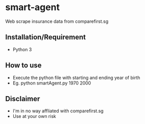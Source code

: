 # smart-agent
Web scrape insurance data from comparefirst.sg

## Installation/Requirement
- Python 3 

## How to use
- Execute the python file with starting and ending year of birth
- Eg. python smartAgent.py 1970 2000

## Disclaimer
- I'm in no way affliated with comparefirst.sg 
- Use at your own risk
